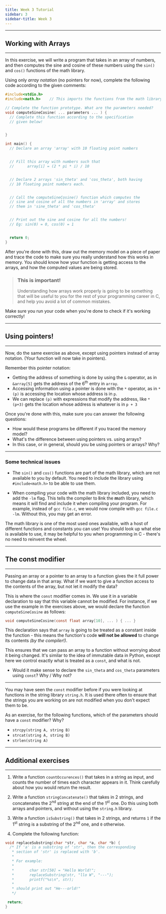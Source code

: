 ```yaml
---
title: Week 3 Tutorial
sidebar: 3
sidebar-title: Week 3
---
```


---

## Working with Arrays

---

In this exercise, we will write a program that takes in an array of numbers, and then computes the sine and cosine of these numbers using the `sin()` and `cos()` functions of the math library.

Using only *array notation* (no pointers for now), complete the following code according to the given comments:

```c
#include<stdio.h>
#include<math.h>    // This imports the functions from the math library

// Complete the function prototype. What are the parameters needed?
void computeSineCosine( ... parameters ... ) {
  // Complete this function according to the specification
  // given below!


}

int main() {
  // Declare an array 'array' with 10 floating point numbers


  // Fill this array with numbers such that
  //      array[i] = (2 * pi * i) / 10


  // Declare 2 arrays 'sin_theta' and 'cos_theta', both having
  // 10 floating point numbers each.


  // Call the computeSineCosine() function which computes the
  // sine and cosine of all the numbers in 'array' and stores
  // them in 'sine_theta' and 'cos_theta'


  // Print out the sine and cosine for all the numbers!
  // Eg: sin(0) = 0, cos(0) = 1


  return 0;
}

```

After you're done with this, draw out the memory model on a piece of paper and trace the code to make sure you really understand how this works in memory. You should know how your function is getting access to the arrays, and how the computed values are being stored.

> ### This is important!
>
> Understanding how arrays work properly is going to be something that will be useful to you for the rest of your programming career in C, and help you avoid a lot of common mistakes.

Make sure you run your code when you're done to check if it's working correctly!

---
## Using pointers!
---

Now, do the same exercise as above, except using pointers instead of array notation. (Your function will now take in pointers).

Remember this pointer notation:
- Getting the address of something is done by using the `&` operator, as in `&array[5]` gets the address of the 6<sup>th</sup> entry in `array`.
- Accessing information using a pointer is done with the `*` operator, as in `*(p)` is accessing the location whose address is in `p`.
- We can replace `(p)` with expressions that modify the address, like `*(p+3)` gets the location whose address is whatever is in `p + 3`

Once you're done with this, make sure you can answer the following questions:
- How would these programs be different if you traced the memory model?
- What's the difference between using pointers vs. using arrays?
- In this case, or in general, should you be using pointers or arrays? Why?

---
### **Some technical issues**

- The `sin()` and `cos()` functions are part of the math library, which are not available to you by default. You need to include the library using `#include<math.h>` to be able to use them.

- When compiling your code with the math library included, you need to add the `-lm` flag. This tells the compiler to **l**ink the **m**ath library, which means it will find and include it when compiling your program. For example, instead of `gcc file.c`, we would now compile with `gcc file.c -lm`. Without this, you may get an error.


The math library is one of the most used ones available, with a host of different functions and constants you can use! You should look up what else is available to use, it may be helpful to you when programming in C - there's no need to reinvent the wheel.

---
## The const modifier
---

Passing an array or a pointer to an array to a function gives the it full power to change data in that array. What if we want to give a function access to the contents of the array, but not let it modify the data?

This is where the `const` modifier comes in. We use it in a variable declaration to say that this variable cannot be modified. For instance, if we use the example in the exercises above, we would declare the function `computeSineCosine` as follows:

```c
void computeSineCosine(const float array[10], ... ) { ... }
```


This declaration says that `array` is going to be treated as a constant inside the function - this means the function's code **will not be allowed** to change its contents *(by the compiler!)*. 

This ensures that we can pass an array to a function without worrying about it being changed. It's similar to the idea of immutable data in Python, except here we control exactly what is treated as a `const`, and what is not.

- Would it make sense to declare the `sin_theta` and `cos_theta` parameters using `const`? Why / Why not?

---

You may have seen the `const` modifier before if you were looking at functions in the string library `string.h`. It is used there often to ensure that the strings you are working on are not modified when you don't expect them to be.

As an exercise, for the following functions, which of the parameters should have a `const` modifier? Why?

- `strcpy(string A, string B)`
- `strcat(string A, string B)`
- `strlen(string A)`

---
## Additional exercises
---

1. Write a function `countOccurences()` that takes in a string as input, and counts the number of times each character appears in it. Think carefully about how you would return the result.

2. Write a function `stringConcatenate()` that takes in 2 strings, and concatenates the 2<sup>nd</sup> string at the end of the 1<sup>st</sup> one. Do this using both arrays and pointers, and without using the `string.h` library.

3. Write a function `isSubstring()` that takes in 2 strings, and returns `1` if the 1<sup>st</sup> string is a substring of the 2<sup>nd</sup> one, and `0` otherwise.

4. Complete the following function:

```c
void replaceSubstring(char *str, char *a, char *b) {
  /* If 'a' is a substring of 'str', then the corresponding 
   * section of 'str' is replaced with 'b'.
   *
   * For example:
   *
   *       char str[50] = "Hello World!";
   *       replaceSubstring(str, "llo W", "---");
   *       printf("%s\n", str);
   *
   * should print out "He---orld!"
   */

 return;
}
```